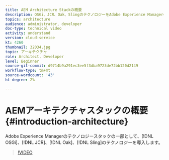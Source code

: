 ```yaml
---
title: AEM Architecture Stackの概要
description: OSGi、JCR、Oak、SlingのテクノロジーをAdobe Experience Managerのテクノロジースタックの一部として紹介します。
topics: architecture
audience: administrator, developer
doc-type: technical video
activity: understand
version: cloud-service
kt: 4260
thumbnail: 32034.jpg
topic: アーキテクチャ
role: Architect, Developer
level: Beginner
source-git-commit: d9714b9a291ec3ee5f3dba9723de72bb120d2149
workflow-type: tm+mt
source-wordcount: '43'
ht-degree: 2%

---
```



# AEMアーキテクチャスタックの概要{#introduction-architecture}

Adobe Experience Managerのテクノロジースタックの一部として、[!DNL OSGi]、[!DNL JCR]、[!DNL Oak]、[!DNL Sling]のテクノロジーを導入します。

>[!VIDEO](https://video.tv.adobe.com/v/32034/?quality=12&learn=on)
